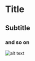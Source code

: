 [comment]: <> (Title: Making a Blog)
[comment]: <> (Description: I show how I created a blog using Python and Markdown)
[comment]: <> (Cover image path: nodups.PNG)


# Title

## Subtitle

### and so on

![alt text](./path_to_image) 